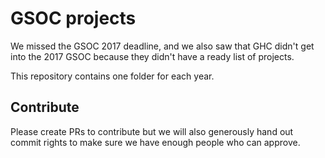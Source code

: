 # GSOC projects

We missed the GSOC 2017 deadline, and we also saw that GHC didn't get
into the 2017 GSOC because they didn't have a ready list of projects.

This repository contains one folder for each year.

## Contribute

Please create PRs to contribute but we will also generously hand out
commit rights to make sure we have enough people who can approve.
